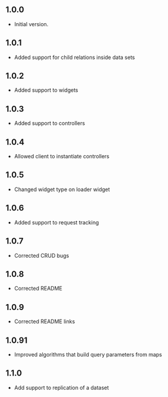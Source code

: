 ## 1.0.0

- Initial version.



## 1.0.1

- Added support for child relations inside data sets

## 1.0.2

- Added support to widgets

## 1.0.3

- Added support to controllers

## 1.0.4

- Allowed client to instantiate controllers

## 1.0.5

- Changed widget type on loader widget

## 1.0.6

- Added support to request tracking

## 1.0.7

- Corrected CRUD bugs


## 1.0.8

- Corrected README

## 1.0.9

- Corrected README links

## 1.0.91

- Improved algorithms that build query parameters from maps

## 1.1.0

- Add support to replication of a dataset